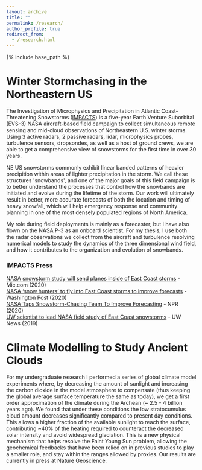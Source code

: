 ```yaml
---
layout: archive
title: ""
permalink: /research/
author_profile: true
redirect_from:
  - /research.html
---
```


{% include base_path %}


Winter Stormchasing in the Northeastern US
======
The Investigation of Microphysics and Precipitation in Atlantic Coast-Threatening Snowstorms ([IMPACTS](https://espo.nasa.gov/impacts)) is a five-year Earth Venture Suborbital (EVS-3) NASA aircraft-based field campaign to collect simultaneous remote sensing and mid-cloud observations of Northeastern U.S. winter storms. Using 3 active radars, 2 passive radars, lidar, microphysics probes, turbulence sensors, dropsondes, as well as a host of ground crews, we are able to get a comprehensive view of snowstorms for the first time in over 30 years.  

NE US snowstorms commonly exhibit linear banded patterns of heavier precipition within areas of lighter precipitation in the storm. We call these structures 'snowbands', and one of the major goals of this field campaign is to better understand the processes that control how the snowbands are initiated and evolve during the lifetime of the storm. Our work will ultimately result in better, more accurate forecasts of both the location and timing of heavy snowfall, which will help emergency response and community planning in one of the most densely populated regions of North America. 

My role during field deployments is mainly as a forecaster, but I have also flown on the NASA P-3 as an onboard scientist. 
For my thesis, I use both the radar observations we collect from the aircraft and turbulence resolving numerical models to study the dynamics of the three dimensional wind field, and how it contributes to the organization and evolution of snowbands. 


### IMPACTS Press

[NASA snowstorm study will send planes inside of East Coast storms](https://www.mic.com/p/nasa-snowstorm-study-will-send-planes-inside-of-east-coast-storms-21098397) - Mic.com (2020)  
[NASA ‘snow hunters’ to fly into East Coast storms to improve forecasts](https://www.washingtonpost.com/weather/2020/01/15/nasa-snow-hunters-fly-into-east-coast-snowstorms-improve-storm-forecasts/?utm_campaign) - Washington Post (2020)  
[NASA Taps Snowstorm-Chasing Team To Improve Forecasting](https://www.npr.org/2020/01/20/797981409/nasa-taps-snowstorm-chasing-team-to-improve-forecasting) - NPR (2020)  
[UW scientist to lead NASA field study of East Coast snowstorms](https://www.washington.edu/news/2019/12/10/uw-scientist-to-lead-nasa-field-study-of-east-coast-snowstorms/) - UW News (2019)



Climate Modelling to Study Ancient Clouds
======

For my undergraduate research I performed a series of global climate model experiments where, by decreasing the amount of sunlight and increasing the carbon dioxide in the model atmosphere to compensate (thus keeping the global average surface temperature the same as today), we get a first order approximation of the climate during the Archean (~ 2.5 - 4 billion years ago). We found that under these conditions the low stratocumulus cloud amount decreases significantly compared to present day conditions. This allows a higher fraction of the available sunlight to reach the surface, contributing ~40% of the heating required to counteract the decreased solar intensity and avoid widespread glaciation. This is a new physical mechanism that helps resolve the Faint Young Sun problem, allowing the geochemical feedbacks that have been relied on in previous studies to play a smaller role, and stay within the ranges allowed by proxies.
Our results are currently in press at Nature Geoscience.
  